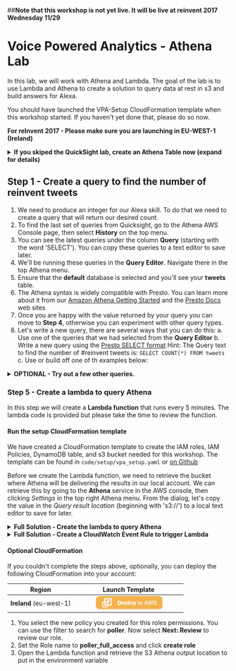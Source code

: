 ##**Note that this workshop is not yet live.  It will be live at reinvent 2017 Wednesday 11/29**

# Voice Powered Analytics - Athena Lab

In this lab, we will work with Athena and Lambda. 
The goal of the lab is to use Lambda and Athena to create a solution to query data at rest in s3 and build answers for Alexa. 

You should have launched the VPA-Setup CloudFormation template when this workshop started. 
If you haven't yet done that, please do so now. 

**For reInvent 2017 - Please make sure you are launching in EU-WEST-1 (Ireland)**

<details>
<summary><strong>If you skiped the QuickSight lab, create an Athena Table now (expand for details)</strong></summary><p>

If you haven't launched the CloudFormation template yet from the main README do this now.

Region | Launch Template
:---: | :---:
EU-WEST-1 | <a href="https://console.aws.amazon.com/cloudformation/home?region=eu-west-1#/stacks/new?stackName=VPA-Setup&templateURL=https://s3.amazonaws.com/aws-vpa-tweets/setup/vpa_setup.yaml" target="_blank"><IMG SRC="/media/images/CFN_Image_01.png"></a>

Also, you should have created a Athena table in the QuickSight Lab. If you did not complete that section, please do so now.

**Create Athena table**

1. In your AWS account navigate to the **Athena** service
1. In the top left menu, choose **Query Editor**
1. Use this code to create the Athena table. Once added, click **Run Query**

```SQL
CREATE EXTERNAL TABLE IF NOT EXISTS default.tweets(
  id bigint COMMENT 'Tweet ID', 
  text string COMMENT 'Tweet text', 
  created timestamp COMMENT 'Tweet create timestamp', 
  screen_name string COMMENT 'Tweet screen_name',
  screen_name_followers_count int COMMENT 'Tweet screen_name follower count',
  place string COMMENT 'Location full name',
  country string COMMENT 'Location country',
  retweet_count int COMMENT 'Retweet count', 
  favorite_count int COMMENT 'Favorite count')
ROW FORMAT SERDE 
  'org.openx.data.jsonserde.JsonSerDe' 
WITH SERDEPROPERTIES ( 
  'paths'='id,text,created,screen_name,screen_name_followers_count,place_fullname,country,retweet_count,favorite_count') 
STORED AS INPUTFORMAT 
  'org.apache.hadoop.mapred.TextInputFormat' 
OUTPUTFORMAT 
  'org.apache.hadoop.hive.ql.io.HiveIgnoreKeyTextOutputFormat'
LOCATION
  's3://aws-vpa-tweets-euw1/tweets/'
```

</details>


## Step 1 - Create a query to find the number of reinvent tweets 

1. We need to produce an integer for our Alexa skill. To do that we need to create a query that will return our desired count.
1. To find the last set of queries from Quicksight, go to the Athena AWS Console page, then select **History** on the top menu.
1. You can see the latest queries under the column **Query** (starting with the word 'SELECT').  You can copy these queries to a text editor to save later.  
1. We'll be running these queries in the **Query Editor**. Navigate there in the top Athena menu.  
1. Ensure that the **default** database is selected and you'll see your **tweets** table.  
1. The Athena syntax is widely compatible with Presto. You can learn more about it from our [Amazon Athena Getting Started](http://docs.aws.amazon.com/athena/latest/ug/getting-started.html) and the [Presto Docs](https://prestodb.io/docs/current/) web sites
1. Once you are happy with the value returned by your query you can move to **Step 4**, otherwise you can experiment with other query types. 
1. Let's write a new query, there are several ways that you can do this:
a. Use one of the queries that we had selected from the **Query Editor**
b. Write a new query using the [Presto SELECT format](https://prestodb.io/docs/current/sql/select.html) Hint: The Query text to find the number of #reinvent tweets is:  `SELECT COUNT(*) FROM tweets`
c. Use or build off one of th examples below:

<details>
<summary><strong>OPTIONAL - Try out a few other queries.</strong></summary><p>

```SQL
--Total number of tweets
SELECT COUNT(*) FROM tweets

--Total number of tweets in last 3 hours
SELECT COUNT(*) FROM tweets WHERE created > now() - interval '3' hour

--Total number of tweets by user chadneal
SELECT COUNT(*) FROM tweets WHERE screen_name LIKE '%chadneal%'

--Total number of tweets that mention AWSreInvent
SELECT COUNT(*) FROM tweets WHERE text LIKE '%AWSreInvent%'

```
</details>

### Step 5 - Create a lambda to query Athena

In this step we will create a **Lambda function** that runs every 5 minutes. The lambda code is provided but please take the time to review the function.

#### Run the setup CloudFormation template

We have created a CloudFormation template to create the IAM roles, IAM Policies, DynamoDB table, and s3 bucket needed for this workshop.
The template can be found in `code/setup/vpa_setup.yaml` or [on Github](https://github.com/awslabs/voice-powered-analytics/blob/master/code/setup/vpa_setup.yaml)

Before we create the Lambda function, we need to retrieve the bucket where Athena will be delivering the results in our local account.  We can retrieve this by going to the **Athena** service in the AWS console, then clicking *Settings* in the top right Athena menu.  From the dialog, let's copy the value in the *Query result location* (beginning with 's3://') to a local text editor to save for later.
<details>
<summary><strong>Full Solution - Create the lambda to query Athena</strong></summary><p>

1. Go to the [AWS Lambda console page](https://console.aws.amazon.com/lambda/home?region=us-east-1#/functions)
2. Click **Create Function** 
3. We will skip using a blueprint to get started and author one from scratch. Click **Author one from scratch** 
4. Leave the trigger blank for now. Click **Next** without adding a trigger from the Configure triggers page.
5. Give your Lambda function a unique name. For example you can use **vpa_lambda_athena** for the query name. For runtime select **Python 3.6**
6. Add a role.  Under role, *Choose an existing role*, and in the box below, choose the role named *VPALambdaAthenaPoller*
7. Click *Create function*
8. Select inline code and then use the:

```Python
import boto3
import csv
import time
import os
import logging
from urllib.parse import urlparse

# Setup logger
logger = logging.getLogger()
logger.setLevel(logging.INFO)


# These ENV are expected to be defined on the lambda itself:
# vpa_athena_database, vpa_ddb_table, vpa_metric_name, vpa_athena_query, region, vpa_s3_output_location

# Responds to lambda event trigger
def lambda_handler(event, context):
    vpa_athena_query = os.environ['vpa_athena_query']
    athena_result = run_athena_query(vpa_athena_query, os.environ['vpa_athena_database'],
                                     os.environ['vpa_s3_output_location'])
    upsert_into_DDB(os.environ['vpa_metric_name'], athena_result, context)
    logger.info("{0} reinvent tweets so far!".format(athena_result))
    return {'message': "{0} reinvent tweets so far!".format(athena_result)}


# Runs athena query, open results file at specific s3 location and returns result
def run_athena_query(query, database, s3_output_location):
    athena_client = boto3.client('athena', region_name=os.environ['region'])
    s3_client = boto3.client('s3', region_name=os.environ['region'])
    queryrunning = 0

    # Kickoff the Athena query
    response = athena_client.start_query_execution(
        QueryString=query,
        QueryExecutionContext={
            'Database': database
        },
        ResultConfiguration={
            'OutputLocation': s3_output_location
        }
    )

    # Log the query execution id
    logger.info('Execution ID: ' + response['QueryExecutionId'])

    # wait for query to finish.
    while (queryrunning == 0):
        time.sleep(2)
        status = athena_client.get_query_execution(QueryExecutionId=response['QueryExecutionId'])
        results_file = status["QueryExecution"]["ResultConfiguration"]["OutputLocation"]
        if (status["QueryExecution"]["Status"]["State"] != "RUNNING"):
            queryrunning = 1

    # parse the s3 URL and find the bucket name and key name
    s3url = urlparse(results_file)
    s3_bucket = s3url.netloc
    s3_key = s3url.path

    # download the result from s3
    s3_client.download_file(s3_bucket, s3_key[1:], "/tmp/results.csv")

    # Parse file and update the data to DynamoDB
    # This example will only have one record per petric so always grabbing 0
    metric_value = 0
    with open("/tmp/results.csv", newline='') as f:
        reader = csv.DictReader(f)
        for row in reader:
            metric_value = row['_col0']

    os.remove("/tmp/results.csv")
    return metric_value


# Save result to DDB for fast access from Alexa/Lambda
def upsert_into_DDB(nm, value, context):
    region = os.environ['region']
    dynamodb = boto3.resource('dynamodb', region_name=region)
    table = dynamodb.Table(os.environ['vpa_ddb_table'])
    try:
        response = table.put_item(
            Item={
                'metric': nm,
                'value': value
            }
        )
        return 0
    except Exception:
        logger.error("ERROR: Failed to write metric to DDB")
        return 1

```

1. Add the role to the Lambda function: VPALambdaAthenaPoller
1. Set the following Environment variables:

```
vpa_athena_database = tweets
vpa_ddb_table = VPA_Metrics_Table
vpa_metric_name = Reinvent Twitter Sentiment
vpa_athena_query = SELECT count(*) FROM default."tweets"
region = eu-west-1
vpa_s3_output_location = s3://<your_s3_bucket_name>/poller/
```
Note: for vpa_s3_output_location, use the Athena s3 location from the output of the setup CloudFormation template.  
1. From the **Lambda function handler and role** ensure the Handler is set to `lambda_function.lambda_handler` and the Existing role to `VPALambdaAthenaPoller`
1. Select Advanced Settings in order to configure the Timeout value to **2 minutes**
1. Click **Next**
1. From the review page, select **Create Function**

</details>


<details>
<summary><strong>Full Solution - Create a CloudWatch Event Rule to trigger Lambda </strong></summary><p>

1. Go to the [CloudWatch Events Rules console page](https://console.aws.amazon.com/cloudwatch/home?region=us-east-1#rules:). 
2. Click **create rule**
3. From the create rule page in the Event Source section. Select **Schedule** followed by **fixed rate** with a value of **5** minutes.
4. From the Target section select **Add target**, then **lambda function**, followed by the new query we just created, **Athena_poller**.
5. Next click on the **Configure Details**
6. Give your rule a name, in this case **every-5-min**
7. Unselect the **Enabled** button to disable the trigger and then select **Create rule** 
</details>

#### Optional CloudFormation
<summary>If you couldn't complete the steps above, optionally, you can deploy the following CloudFormation into your account:</summary><p>
<table>
<thead>
<tr>
<th>Region</th>
<th>Launch Template</th>
</tr>
</thead>
<tbody>
<tr>
<td><strong>Ireland</strong> (eu-west-1)</td>
<td> <center><a href="https://console.aws.amazon.com/cloudformation/home?region=eu-west-1#/stacks/new?stackName=AthenaPoller&templateURL=https://s3.amazonaws.com/cf-templates-kljh22251-eu-west-1/athena_poller_template.yaml"><img src="/media/images/CFN_Image_01.png" alt="Launch Athena Poller into Ireland with CloudFormation" width="65%" height="65%"></a></center></td></tr></tbody></table>
</p></details>

1. You select the new policy you created for this roles permissions. You can use the filter to search for **poller**. Now select **Next: Review** to review our role. 
2. Set the Role name to **poller_full_access** and click **create role**
3. Open the Lambda function and retrieve the S3 Athena output location to put in the environment variable